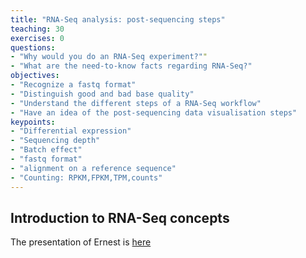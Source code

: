 ```yaml
---
title: "RNA-Seq analysis: post-sequencing steps"
teaching: 30
exercises: 0
questions:
- "Why would you do an RNA-Seq experiment?""
- "What are the need-to-know facts regarding RNA-Seq?"
objectives:
- "Recognize a fastq format"
- "Distinguish good and bad base quality"
- "Understand the different steps of a RNA-Seq workflow"
- "Have an idea of the post-sequencing data visualisation steps"
keypoints:
- "Differential expression"
- "Sequencing depth"
- "Batch effect"
- "fastq format"
- "alignment on a reference sequence"
- "Counting: RPKM,FPKM,TPM,counts"
---
```

## Introduction to RNA-Seq concepts
The presentation of Ernest is [here](../presentations/Ernest.pdf)
